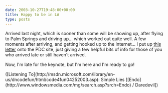 ```yaml
---
date: 2003-10-27T19:48:00+00:00
title: Happy to be in LA
type: posts
---
```

Arrived last night, which is sooner than some will be showing up, after flying to Palm Springs and driving up... which worked out quite well. A few moments after arriving, and getting hooked up to the Internet... I put up [this letter](http://msdn.microsoft.com/events/pdc/letter.aspx) onto the PDC site, just giving a few helpful bits of info for those of you who arrived late or still haven't arrived.

Now, I'm late for the keynote, but I'm here and I'm ready to go!

<div class="media">
  ([Listening To](http://msdn.microsoft.com/library/en-us/dncodefun/html/code4fun04252003.asp): Simple Lies [[Endo](http://www.windowsmedia.com/mg/search.asp?srch=Endo) / Daredevil])
</div>
